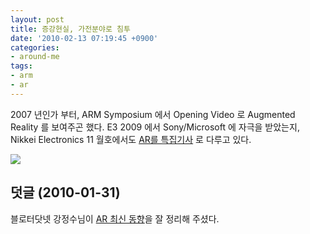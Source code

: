 ```yaml
---
layout: post
title: 증강현실, 가전분야로 침투
date: '2010-02-13 07:19:45 +0900'
categories:
- around-me
tags:
- arm
- ar
---
```


2007 년인가 부터, ARM Symposium 에서 Opening Video 로 Augmented Reality 를 보여주곤 했다. E3 2009 에서 Sony/Microsoft 에 자극을 받았는지, Nikkei Electronics 11 월호에서도 [AR를 특집기사](http://www.nekorea.co.kr/article_view.asp?seno=5884) 로 다루고 있다.

[![](http://img.youtube.com/vi/ooQRv1CyfsU/0.jpg)](http://www.youtube.com/watch?v=ooQRv1CyfsU)

## 덧글 (2010-01-31)

블로터닷넷 강정수님이 [AR 최신 동향](http://www.bloter.net/archives/24606)을 잘 정리해 주셨다.
